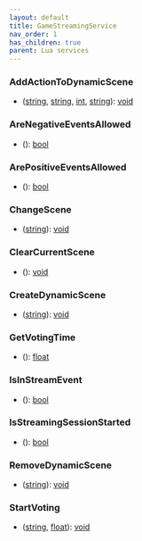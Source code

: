 ```yaml
---
layout: default
title: GameStreamingService
nav_order: 1
has_children: true
parent: Lua services
---
```

### AddActionToDynamicScene
 * ([string](riftbreaker-wiki/docs/reflection/string), [string](riftbreaker-wiki/docs/reflection/string), [int](riftbreaker-wiki/docs/reflection/int), [string](riftbreaker-wiki/docs/reflection/string)): [void](riftbreaker-wiki/docs/reflection/void)
  
### AreNegativeEventsAllowed
 * (): [bool](riftbreaker-wiki/docs/reflection/bool)
  
### ArePositiveEventsAllowed
 * (): [bool](riftbreaker-wiki/docs/reflection/bool)
  
### ChangeScene
 * ([string](riftbreaker-wiki/docs/reflection/string)): [void](riftbreaker-wiki/docs/reflection/void)
  
### ClearCurrentScene
 * (): [void](riftbreaker-wiki/docs/reflection/void)
  
### CreateDynamicScene
 * ([string](riftbreaker-wiki/docs/reflection/string)): [void](riftbreaker-wiki/docs/reflection/void)
  
### GetVotingTime
 * (): [float](riftbreaker-wiki/docs/reflection/float)
  
### IsInStreamEvent
 * (): [bool](riftbreaker-wiki/docs/reflection/bool)
  
### IsStreamingSessionStarted
 * (): [bool](riftbreaker-wiki/docs/reflection/bool)
  
### RemoveDynamicScene
 * ([string](riftbreaker-wiki/docs/reflection/string)): [void](riftbreaker-wiki/docs/reflection/void)
  
### StartVoting
 * ([string](riftbreaker-wiki/docs/reflection/string), [float](riftbreaker-wiki/docs/reflection/float)): [void](riftbreaker-wiki/docs/reflection/void)
  
